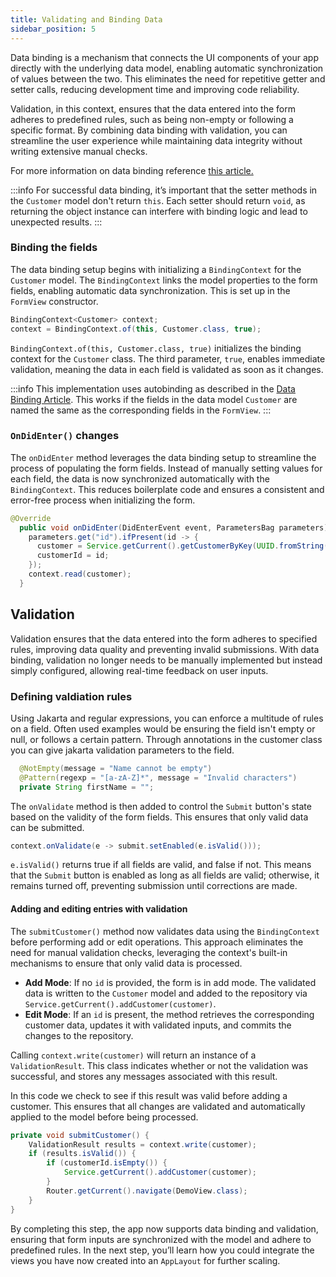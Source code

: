 ```yaml
---
title: Validating and Binding Data 
sidebar_position: 5
---
```


Data binding is a mechanism that connects the UI components of your app directly with the underlying data model, enabling automatic synchronization of values between the two. This eliminates the need for repetitive getter and setter calls, reducing development time and improving code reliability.

Validation, in this context, ensures that the data entered into the form adheres to predefined rules, such as being non-empty or following a specific format. By combining data binding with validation, you can streamline the user experience while maintaining data integrity without writing extensive manual checks.

For more information on data binding reference [this article.](../../data-binding/overview)

:::info
For successful data binding, it’s important that the setter methods in the `Customer` model don't return `this`. Each setter should return `void`, as returning the object instance can interfere with binding logic and lead to unexpected results.
:::

### Binding the fields

The data binding setup begins with initializing a `BindingContext` for the `Customer` model. The `BindingContext` links the model properties to the form fields, enabling automatic data synchronization. This is set up in the `FormView` constructor.

```java title="FormView.java"
BindingContext<Customer> context;
context = BindingContext.of(this, Customer.class, true);
```

`BindingContext.of(this, Customer.class, true)` initializes the binding context for the `Customer` class. The third parameter, `true`, enables immediate validation, meaning the data in each field is validated as soon as it changes.

:::info
This implementation uses autobinding as described in the [Data Binding Article](../../data-binding/automatic-binding). This works if the fields in the data model `Customer` are named the same as the corresponding fields in the `FormView`.
:::

### `OnDidEnter()` changes

The `onDidEnter` method leverages the data binding setup to streamline the process of populating the form fields. Instead of manually setting values for each field, the data is now synchronized automatically with the `BindingContext`. This reduces boilerplate code and ensures a consistent and error-free process when initializing the form.

```java
@Override
  public void onDidEnter(DidEnterEvent event, ParametersBag parameters) {
    parameters.get("id").ifPresent(id -> {
      customer = Service.getCurrent().getCustomerByKey(UUID.fromString(id));
      customerId = id;
    });
    context.read(customer);
  }
```
## Validation

Validation ensures that the data entered into the form adheres to specified rules, improving data quality and preventing invalid submissions. With data binding, validation no longer needs to be manually implemented but instead simply configured, allowing real-time feedback on user inputs.


### Defining valdiation rules

Using Jakarta and regular expressions, you can enforce a multitude of rules on a field. Often used examples would be ensuring the field 
isn't empty or null, or follows a certain pattern.
Through annotations in the customer class you can give jakarta validation parameters to the field.

```java
  @NotEmpty(message = "Name cannot be empty")
  @Pattern(regexp = "[a-zA-Z]*", message = "Invalid characters")
  private String firstName = "";
```

The `onValidate` method is then added to control the `Submit` button's state based on the validity of the form fields. This ensures that only valid data can be submitted.

```java title="FormView.java"
context.onValidate(e -> submit.setEnabled(e.isValid()));
```

`e.isValid()` returns true if all fields are valid, and false if not. This means that the `Submit` button is enabled as long as all fields are valid; otherwise, it remains turned off, preventing submission until corrections are made.

#### Adding and editing entries with validation

The `submitCustomer()` method now validates data using the `BindingContext` before performing add or edit operations. This approach eliminates the need for manual validation checks, leveraging the context's built-in mechanisms to ensure that only valid data is processed.

- **Add Mode**: If no `id` is provided, the form is in add mode. The validated data is written to the `Customer` model and added to the repository via `Service.getCurrent().addCustomer(customer)`.
- **Edit Mode**: If an `id` is present, the method retrieves the corresponding customer data, updates it with validated inputs, and commits the changes to the repository.

Calling `context.write(customer)` will return an instance of a `ValidationResult`. This class indicates whether or not the validation was successful, and stores any messages associated with this result. 

In this code we check to see if this result was valid before adding a customer. This ensures that all changes are validated and automatically applied to the model before being processed.

```java title="FormView.java"
private void submitCustomer() {
    ValidationResult results = context.write(customer);
    if (results.isValid()) {
        if (customerId.isEmpty()) {
            Service.getCurrent().addCustomer(customer);
        }
        Router.getCurrent().navigate(DemoView.class);
    }
}
```

By completing this step, the app now supports data binding and validation, ensuring that form inputs are synchronized with the model and adhere to predefined rules. In the next step, you’ll learn how you could integrate the views you have now created into an `AppLayout` for further scaling.
